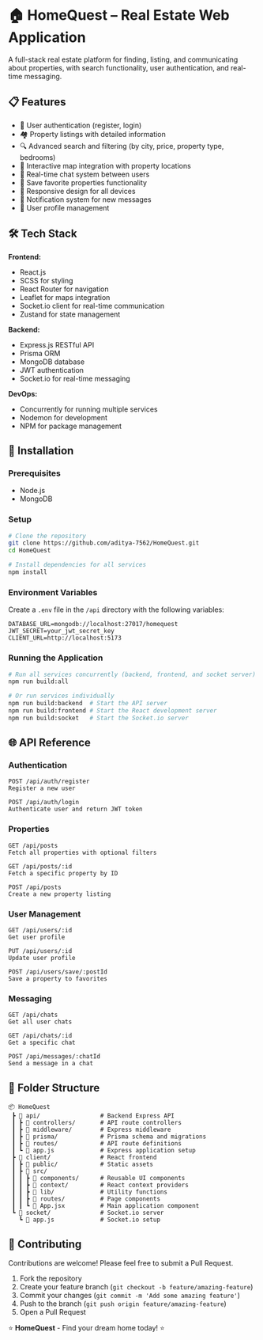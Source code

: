 # 🏠 HomeQuest – Real Estate Web Application

A full-stack real estate platform for finding, listing, and communicating about properties, with search functionality, user authentication, and real-time messaging.

## 📋 Features

- 🔐 User authentication (register, login)
- 🏘️ Property listings with detailed information
- 🔍 Advanced search and filtering (by city, price, property type, bedrooms)
- 📍 Interactive map integration with property locations
- 💬 Real-time chat system between users
- 💾 Save favorite properties functionality
- 📱 Responsive design for all devices
- 🔔 Notification system for new messages
- 👤 User profile management

## 🛠️ Tech Stack

**Frontend:**
- React.js
- SCSS for styling
- React Router for navigation
- Leaflet for maps integration
- Socket.io client for real-time communication
- Zustand for state management

**Backend:**
- Express.js RESTful API
- Prisma ORM
- MongoDB database
- JWT authentication
- Socket.io for real-time messaging

**DevOps:**
- Concurrently for running multiple services
- Nodemon for development
- NPM for package management

## 🚀 Installation

### Prerequisites
- Node.js
- MongoDB

### Setup

```bash
# Clone the repository
git clone https://github.com/aditya-7562/HomeQuest.git
cd HomeQuest

# Install dependencies for all services
npm install
```

### Environment Variables

Create a `.env` file in the `/api` directory with the following variables:

```
DATABASE_URL=mongodb://localhost:27017/homequest
JWT_SECRET=your_jwt_secret_key
CLIENT_URL=http://localhost:5173
```

### Running the Application

```bash
# Run all services concurrently (backend, frontend, and socket server)
npm run build:all

# Or run services individually
npm run build:backend  # Start the API server
npm run build:frontend # Start the React development server
npm run build:socket   # Start the Socket.io server
```

## 🌐 API Reference

### Authentication

```
POST /api/auth/register
Register a new user

POST /api/auth/login
Authenticate user and return JWT token
```

### Properties

```
GET /api/posts
Fetch all properties with optional filters

GET /api/posts/:id
Fetch a specific property by ID

POST /api/posts
Create a new property listing
```

### User Management

```
GET /api/users/:id
Get user profile

PUT /api/users/:id
Update user profile

POST /api/users/save/:postId
Save a property to favorites
```

### Messaging

```
GET /api/chats
Get all user chats

GET /api/chats/:id
Get a specific chat

POST /api/messages/:chatId
Send a message in a chat
```

## 📁 Folder Structure

```
📦 HomeQuest
 ┣ 📂 api/                 # Backend Express API
 ┃ ┣ 📂 controllers/       # API route controllers
 ┃ ┣ 📂 middleware/        # Express middleware
 ┃ ┣ 📂 prisma/            # Prisma schema and migrations
 ┃ ┣ 📂 routes/            # API route definitions
 ┃ ┗ 📜 app.js             # Express application setup
 ┣ 📂 client/              # React frontend
 ┃ ┣ 📂 public/            # Static assets
 ┃ ┣ 📂 src/
 ┃ ┃ ┣ 📂 components/      # Reusable UI components
 ┃ ┃ ┣ 📂 context/         # React context providers
 ┃ ┃ ┣ 📂 lib/             # Utility functions
 ┃ ┃ ┣ 📂 routes/          # Page components
 ┃ ┃ ┗ 📜 App.jsx          # Main application component
 ┗ 📂 socket/              # Socket.io server
   ┗ 📜 app.js             # Socket.io setup
```

## 👥 Contributing

Contributions are welcome! Please feel free to submit a Pull Request.

1. Fork the repository
2. Create your feature branch (`git checkout -b feature/amazing-feature`)
3. Commit your changes (`git commit -m 'Add some amazing feature'`)
4. Push to the branch (`git push origin feature/amazing-feature`)
5. Open a Pull Request

⭐ **HomeQuest** - Find your dream home today! ⭐

